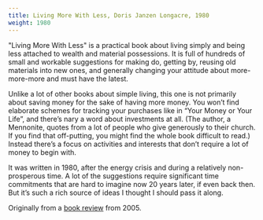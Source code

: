 ```yaml
---
title: Living More With Less, Doris Janzen Longacre, 1980
weight: 1980
---
```

"Living More With Less" is a practical book about living simply 
and being less attached to wealth and material possessions. 
It is full of hundreds of small and workable suggestions for making do, getting by, 
reusing old materials into new ones, and generally changing your attitude 
about more-more-more and must have the latest.

Unlike a lot of other books about simple living, 
this one is not primarily about saving money 
for the sake of having more money. 
You won’t find elaborate schemes for tracking your purchases 
like in “Your Money or Your Life”, 
and there’s nary a word about investments at all. 
(The author, a Mennonite, quotes from a lot of people who give generously to their church. 
If you find that off-putting, you might find the whole book difficult to read.) 
Instead there’s a focus on activities and interests that don’t require a lot of money to begin with.

It was written in 1980, after the energy crisis 
and during a relatively non-prosperous time. 
A lot of the suggestions require significant time commitments 
that are hard to imagine now 20 years later, if even back then. 
But it’s such a rich source of ideas I thought I should pass it along.

Originally from a [book review](https://vielmetti.wordpress.com/2005/12/02/living_more_wit/) from 2005.
